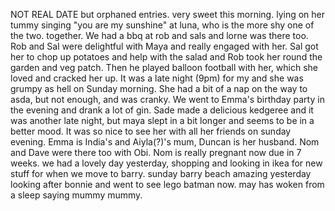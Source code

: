 NOT REAL DATE but orphaned entries. very sweet this morning. lying on her tummy singing "you are my sunshine" at luna, who is the more shy one of the two. together. We had a bbq at rob and sals and lorne was there too. Rob and Sal were delightful with Maya and really engaged with her. Sal got her to chop up potatoes and help with the salad and Rob took her round the garden and veg patch. Then he played balloon football with her, which she loved and cracked her up. It was a late night (9pm) for my and she was grumpy as hell on Sunday morning. She had a bit of a nap on the way to asda, but not enough, and was cranky. We went to Emma's birthday party in the evening and drank a lot of gin. Sade made a delicious kedgeree and it was another late night, but maya slept in a bit longer and seems to be in a better mood. It was so nice to see her with all her friends on sunday evening. Emma is India's and Aiyla(?)'s mum, Duncan is her husband. Nom and Dave were there too with Obi. Nom is really pregnant now due in 7 weeks.  we had a lovely day yesterday, shopping and looking in ikea for new stuff for when we move to barry. sunday barry beach amazing yesterday looking after bonnie and went to see lego batman now. may has woken from a sleep saying mummy mummy.
